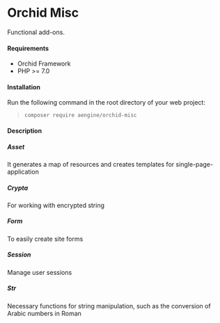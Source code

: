 Orchid Misc
====
Functional add-ons.

#### Requirements
* Orchid Framework
* PHP >= 7.0

#### Installation
Run the following command in the root directory of your web project:
  
> `composer require aengine/orchid-misc`

#### Description

##### Asset
It generates a map of resources and creates templates for single-page-application

##### Crypta
For working with encrypted string

##### Form
To easily create site forms

##### Session
Manage user sessions

##### Str
Necessary functions for string manipulation, such as the conversion of Arabic numbers in Roman